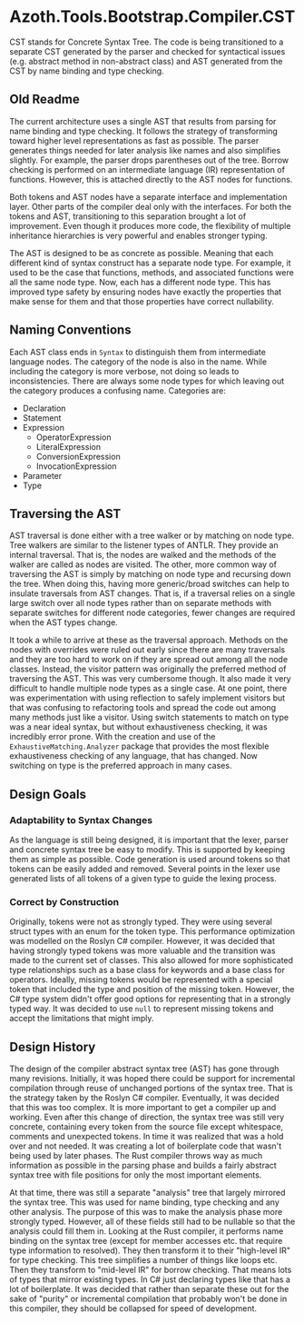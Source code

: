 # Azoth.Tools.Bootstrap.Compiler.CST

CST stands for Concrete Syntax Tree. The code is being transitioned to a separate CST generated by the parser and checked for syntactical issues (e.g. abstract method in non-abstract class) and AST generated from the CST by name binding and type checking.

## Old Readme

The current architecture uses a single AST that results from parsing for name binding and type checking. It follows the strategy of transforming toward higher level representations as fast as possible. The parser generates things needed for later analysis like names and also simplifies slightly. For example, the parser drops parentheses out of the tree. Borrow checking is performed on an intermediate language (IR) representation of functions. However, this is attached directly to the AST nodes for functions.

Both tokens and AST nodes have a separate interface and implementation layer. Other parts of the compiler deal only with the interfaces. For both the tokens and AST, transitioning to this separation brought a lot of improvement. Even though it produces more code, the flexibility of multiple inheritance hierarchies is very powerful and enables stronger typing.

The AST is designed to be as concrete as possible. Meaning that each different kind of syntax construct has a separate node type. For example, it used to be the case that functions, methods, and associated functions were all the same node type. Now, each has a different node type. This has improved type safety by ensuring nodes have exactly the properties that make sense for them and that those properties have correct nullability.

## Naming Conventions

Each AST class ends in `Syntax` to distinguish them from intermediate language nodes. The category of the node is also in the name. While including the category is more verbose, not doing so leads to inconsistencies. There are always some node types for which leaving out the category produces a confusing name. Categories are:

* Declaration
* Statement
* Expression
  * OperatorExpression
  * LiteralExpression
  * ConversionExpression
  * InvocationExpression
* Parameter
* Type

## Traversing the AST

AST traversal is done either with a tree walker or by matching on node type. Tree walkers are similar to the listener types of ANTLR. They provide an internal traversal. That is, the nodes are walked and the methods of the walker are called as nodes are visited. The other, more common way of traversing the AST is simply by matching on node type and recursing down the tree. When doing this, having more generic/broad switches can help to insulate traversals from AST changes. That is, if a traversal relies on a single large switch over all node types rather than on separate methods with separate switches for different node categories, fewer changes are required when the AST types change.

It took a while to arrive at these as the traversal approach. Methods on the nodes with overrides were ruled out early since there are many traversals and they are too hard to work on if they are spread out among all the node classes. Instead, the visitor pattern was originally the preferred method of traversing the AST. This was very cumbersome though. It also made it very difficult to handle multiple node types as a single case. At one point, there was experimentation with using reflection to safely implement visitors but that was confusing to refactoring tools and spread the code out among many methods just like a visitor. Using switch statements to match on type was a near ideal syntax, but without exhaustiveness checking, it was incredibly error prone. With the creation and use of the `ExhaustiveMatching.Analyzer` package that provides the most flexible exhaustiveness checking of any language, that has changed. Now switching on type is the preferred approach in many cases.

## Design Goals

### Adaptability to Syntax Changes

As the language is still being designed, it is important that the lexer, parser and concrete syntax tree be easy to modify. This is supported by keeping them as simple as possible. Code generation is used around tokens so that tokens can be easily added and removed. Several points in the lexer use generated lists of all tokens of a given type to guide the lexing process.

### Correct by Construction

Originally, tokens were not as strongly typed. They were using several struct types with an enum for the token type. This performance optimization was modelled on the Roslyn C# compiler. However, it was decided that having strongly typed tokens was more valuable and the transition was made to the current set of classes. This also allowed for more sophisticated type relationships such as a base class for keywords and a base class for operators. Ideally, missing tokens would be represented with a special token that included the type and position of the missing token. However, the C# type system didn't offer good options for representing that in a strongly typed way. It was decided to use `null` to represent missing tokens and accept the limitations that might imply.

## Design History

The design of the compiler abstract syntax tree (AST) has gone through many revisions. Initially, it was hoped there could be support for incremental compilation through reuse of unchanged portions of the syntax tree. That is the strategy taken by the Roslyn C# compiler. Eventually, it was decided that this was too complex. It is more important to get a compiler up and working. Even after this change of direction, the syntax tree was still very concrete, containing every token from the source file except whitespace, comments and unexpected tokens. In time it was realized that was a hold over and not needed. It was creating a lot of boilerplate code that wasn't being used by later phases. The Rust compiler throws way as much information as possible in the parsing phase and builds a fairly abstract syntax tree with file positions for only the most important elements.

At that time, there was still a separate "analysis" tree that largely mirrored the syntax tree. This was used for name binding, type checking and any other analysis. The purpose of this was to make the analysis phase more strongly typed. However, all of these fields still had to be nullable so that the analysis could fill them in. Looking at the Rust compiler, it performs name binding on the syntax tree (except for member accesses etc. that require type information to resolved). They then transform it to their "high-level IR" for type checking. This tree simplifies a number of things like loops etc. Then they transform to "mid-level IR" for borrow checking. That means lots of types that mirror existing types. In C# just declaring types like that has a lot of boilerplate. It was decided that rather than separate these out for the sake of "purity" or incremental compilation that probably won't be done in this compiler, they should be collapsed for speed of development.
